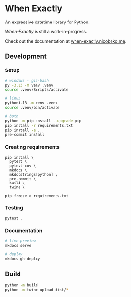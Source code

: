 # When Exactly

An expressive datetime library for Python.

*When-Exactly* is still a work-in-progress.

Check out the documentation at [when-exactly.nicobako.me](https://when-exactly.nicobako.me).

## Development

### Setup

```bash
# windows - git-bash
py -3.13 -m venv .venv
source .venv/Scripts/activate

# linux
python3.13 -m venv .venv
source .venv/bin/activate

# both
python -m pip install --upgrade pip
pip install -r requirements.txt
pip install -e .
pre-commit install
```

### Creating requirements

```
pip install \
  pytest \
  pytest-cov \
  mkdocs \
  mkdocstrings[python] \
  pre-commit \
  build \
  twine \

pip freeze > requirements.txt
```

### Testing

```bash
pytest .
```

### Documentation

```bash
# live-preview
mkdocs serve

# deploy
mkdocs gh-deploy
```

## Build

```bash
python -m build
python -m twine upload dist/*
```